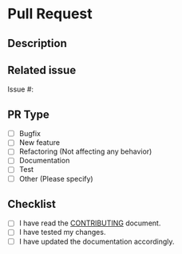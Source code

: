 # Pull Request

## Description

<!-- Please provide detailed description of your PR. -->

## Related issue

Issue #: <!-- Add issue number here if current issue is related to your PR. -->

## PR Type
<!-- Select one of following types that is mostly cover your PR changes. -->
<!-- If two or more types are matching, please consider separating PR. -->

- [ ] Bugfix
- [ ] New feature
- [ ] Refactoring (Not affecting any behavior)
- [ ] Documentation
- [ ] Test
- [ ] Other (Please specify)

## Checklist

- [ ] I have read the [CONTRIBUTING](../doc/CONTRIBUTING.md) document.
- [ ] I have tested my changes.
- [ ] I have updated the documentation accordingly.
